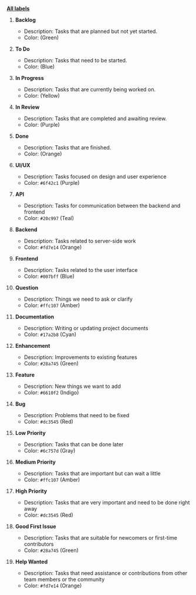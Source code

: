[**All labels**](https://github.com/IlliaFransua/Bronyumo/labels)

1. **Backlog**  
	- Description: Tasks that are planned but not yet started.  
	- Color: (Green)

2. **To Do**  
	- Description: Tasks that need to be started.  
	- Color: (Blue)

3. **In Progress**  
	- Description: Tasks that are currently being worked on.  
	- Color: (Yellow)

4. **In Review**  
	- Description: Tasks that are completed and awaiting review.  
	- Color: (Purple)

5. **Done**  
	- Description: Tasks that are finished.  
	- Color: (Orange)

6. **UI/UX**  
	- Description: Tasks focused on design and user experience  
	- Color: `#6f42c1` (Purple)

7. **API**  
	- Description: Tasks for communication between the backend and frontend  
	- Color: `#20c997` (Teal)

8. **Backend**  
	- Description: Tasks related to server-side work  
	- Color: `#fd7e14` (Orange)

9. **Frontend**  
	- Description: Tasks related to the user interface  
	- Color: `#007bff` (Blue)

10. **Question**  
	- Description: Things we need to ask or clarify  
	- Color: `#ffc107` (Amber)

11. **Documentation**  
	- Description: Writing or updating project documents  
	- Color: `#17a2b8` (Cyan)

12. **Enhancement**  
	- Description: Improvements to existing features  
	- Color: `#28a745` (Green)

13. **Feature**  
	- Description: New things we want to add  
	- Color: `#6610f2` (Indigo)

14. **Bug**  
	- Description: Problems that need to be fixed  
	- Color: `#dc3545` (Red)

15. **Low Priority**  
	- Description: Tasks that can be done later  
	- Color: `#6c757d` (Gray)

16. **Medium Priority**  
	- Description: Tasks that are important but can wait a little  
	- Color: `#ffc107` (Amber)

17. **High Priority**  
	- Description: Tasks that are very important and need to be done right away  
	- Color: `#dc3545` (Red)

18. **Good First Issue**  
	- Description: Tasks that are suitable for newcomers or first-time contributors  
	- Color: `#28a745` (Green)

19. **Help Wanted**  
	- Description: Tasks that need assistance or contributions from other team members or the community  
	- Color: `#fd7e14` (Orange)

